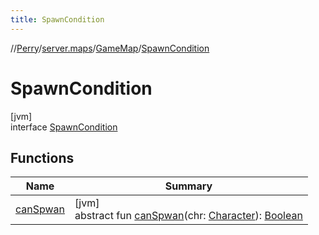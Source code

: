 ```yaml
---
title: SpawnCondition
---
```

//[Perry](../../../../index.html)/[server.maps](../../index.html)/[GameMap](../index.html)/[SpawnCondition](index.html)



# SpawnCondition



[jvm]\
interface [SpawnCondition](index.html)



## Functions


| Name | Summary |
|---|---|
| [canSpwan](can-spwan.html) | [jvm]<br>abstract fun [canSpwan](can-spwan.html)(chr: [Character](../../../client/-character/index.html)): [Boolean](https://kotlinlang.org/api/latest/jvm/stdlib/kotlin/-boolean/index.html) |

